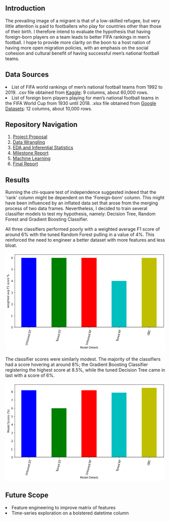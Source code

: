 <h2> Introduction </h2>
The prevailing image of a migrant is that of a low-skilled refugee, but very little attention is paid to footballers who play for countries other than those of their birth.  I therefore intend to evaluate the hypothesis that having foreign-born players on a team leads to better FIFA rankings in men’s football. I hope to provide more clarity on the boon to a host nation of having more open migration policies, with an emphasis on the social cohesion and cultural benefit of having successful men’s national football teams.

<h2> Data Sources </h2>
<li>List of FIFA world rankings of men’s national football teams from 1992 to 2019.
  .csv file obtained from <a href='https://www.kaggle.com/cashncarry/fifaworldranking'>Kaggle</a>: 9 columns, about 60,000 rows.</li>
<li> List of foreign born players playing for men’s national football teams in the FIFA World Cup from 1930 until 2018.
.xlsx file obtained from <a href ='https://dataverse.harvard.edu/dataset.xhtml?persistentId=doi:10.7910/DVN/TE9KWG'>Google Datasets</a>: 12 columns, about 10,000 rows.</li>

<h2> Repository Navigation </h2>
<ol>
  <li><a href='https://github.com/1njiku/SB-Capstone1/blob/master/Capstone%231PP-Foreign%20Footballers.pdf'>Project Proposal</a></li>
  <li><a href='https://github.com/1njiku/SB-Capstone1/blob/master/Notebook%201-%20Data%20Wrangling.ipynb'>Data Wrangling</a></li>
  <li><a href='https://github.com/1njiku/SB-Capstone1/blob/master/Notebook%202-%20EDA%20%26%20Inferential%20Statistics.ipynb'>EDA and Inferential Statistics</a></li>
  <li><a href='https://github.com/1njiku/SB-Capstone1/blob/master/Capstone1%20Milestone%20Report%20-%20Google%20Docs.pdf'>Milestone Report</a></li>
  <li><a href='https://github.com/1njiku/SB-Capstone1/blob/master/Notebook%203%20-%20Machine%20Learning.ipynb'>Machine Learning</a></li>
  <li><a href='https://github.com/1njiku/SB-Capstone1/blob/master/Capstone1-consolidated%20report.pdf'>Final Report</a></li>
</ol>

<h2> Results </h2>

Running the chi-square test of independence suggested indeed that the 'rank' column might be dependent on the 'Foreign-born' column. This might have been influenced by an inflated data set that arose from the merging process of two data frames. Nevertheless, I decided to train several classifier models to test my hypothesis, namely: Decision Tree, Random Forest and Gradient Boosting Classifier.

All three classifiers performed poorly with a weighted average F1 score of around 6% with the tuned Random Forest pulling in a value of 4%. This reinforced the need to engineer a better dataset with more features and less bloat.

![](images/images/f1scores.png)

The classifier scores were similarly modest. The majority of the classifiers had a score hovering at around 8%; the Gradient Boosting Classifier registering the highest score at 8.5%, while the tuned Decision Tree came in last with a score of 6%.

![](images/images/conc1.png)

<h2>Future Scope </h2>
<li> Feature engineering to improve matrix of features</li>
<li> Time-series exploration on a bolstered datetime column</li>


